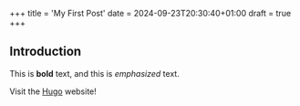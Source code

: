 +++
title = 'My First Post'
date = 2024-09-23T20:30:40+01:00
draft = true
+++
## Introduction

This is **bold** text, and this is *emphasized* text.

Visit the [Hugo](https://gohugo.io) website!
